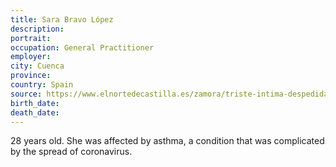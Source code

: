 ```yaml
---
title: Sara Bravo López
description: 
portrait: 
occupation: General Practitioner
employer: 
city: Cuenca
province: 
country: Spain
source: https://www.elnortedecastilla.es/zamora/triste-intima-despedida-20200329224848-nt.html, https://www.redaccionmedica.com/autonomias/castilla-mancha/coronavirus-cuenca-segundo-medico-muerto-covid-19--8907
birth_date: 
death_date: 
---
```


28 years old. She was affected by asthma, a condition that was complicated by the spread of coronavirus.